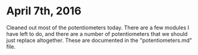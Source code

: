 # April 7th, 2016

Cleaned out most of the potentiometers today. There are a few modules I have left to do, 
and there are a number of potentiometers that we should just replace altogether. These are 
documented in the "potentiometers.md" file. 

